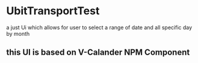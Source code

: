 # UbitTransportTest
a just  Ui which allows for user to select a range of date and all specific day by month

## this UI is based on V-Calander NPM Component
